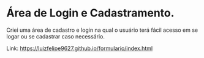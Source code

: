 # Área de Login e Cadastramento.
Criei uma área de cadastro e login na qual o usuário terá fácil acesso em se logar ou se cadastrar caso necessário.

Link: https://luizfelipe9627.github.io/formulario/index.html
